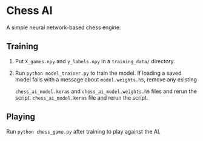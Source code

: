 # Chess AI

A simple neural network-based chess engine.

## Training
1. Put `X_games.npy` and `y_labels.npy` in a `training_data/` directory.
2. Run `python model_trainer.py` to train the model. If loading a saved
   model fails with a message about `model.weights.h5`, remove any existing

   `chess_ai_model.keras` and `chess_ai_model.weights.h5` files and rerun
   the script.
   `chess_ai_model.keras` file and rerun the script.

## Playing
Run `python chess_game.py` after training to play against the AI.
